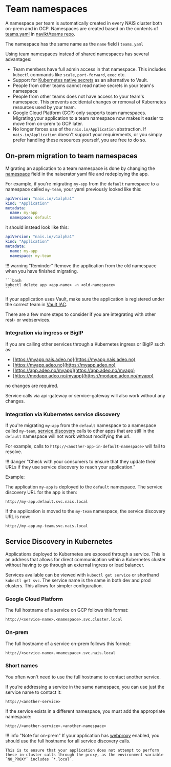 # Team namespaces

A namespace per team is automatically created in every NAIS cluster both on-prem and in GCP. Namespaces are created based on the contents of [teams.yaml](https://github.com/navikt/teams/blob/master/teams.yml) in [navikt/teams repo](https://github.com/navikt/teams/).

The namespace has the same name as the `name` field i `teams.yaml`

Using team namespaces instead of shared namespaces has several advantages:

* Team members have full admin access in that namespace. This includes `kubectl` commands like `scale`, `port-forward`, `exec` etc. 
* Support for [Kubernetes native secrets](https://kubernetes.io/docs/concepts/configuration/secret/) as an alternative to Vault. 
* People from other teams cannot read native secrets in your team's namespace
* People from other teams does not have access to your team's namespace. This prevents accidental changes or removal of Kubernetes resources used by your team. 
* Google Cloud Platform \(GCP\) only supports team namespaces. Migrating your application to a team namespace now makes it easier to move from on-prem to GCP later.
* No longer forces use of the `nais.io/Application` abstraction. If `nais.io/Application` doesn't support your requirements, or you simply prefer handling these resources yourself, you are free to do so.

## On-prem migration to team namespaces

Migrating an application to a team namespace is done by changing the [namespace](../nais-application/nais.yaml/reference.md#metadata-namespace) field in the naiserator yaml file and redeploying the app.

For example, if you're migrating `my-app` from the `default` namespace to a namespace called `my-team`, your yaml previously looked like this:

```yaml
apiVersion: "nais.io/v1alpha1"
kind: "Application"
metadata:
  name: my-app
  namespace: default
```

it should instead look like this:

```yaml
apiVersion: "nais.io/v1alpha1"
kind: "Application"
metadata:
  name: my-app
  namespace: my-team
```

!!! warning "Reminder"
    Remove the application from the old namespace when you have finished migrating.

    ```bash
    kubectl delete app <app-name> -n <old-namespace>
    ```


If your application uses Vault, make sure the application is registered under the correct team in [Vault IAC](https://github.com/navikt/vault-iac/).

There are a few more steps to consider if you are integrating with other rest- or webservices.

### Integration via ingress or BigIP

If you are calling other services through a Kubernetes ingress or BigIP such as:

* [https://myapp.nais.adeo.no](https://myapp.nais.adeo.no) 
* [https://myapp.adeo.no](https://myapp.adeo.no) 
* [https://app.adeo.no/myapp](https://app.adeo.no/myapp)
* [https://modapp.adeo.no/myapp](https://modapp.adeo.no/myapp) 

no changes are required.

Service calls via api-gateway or service-gateway will also work without any changes.

### Integration via Kubernetes service discovery

If you're migrating `my-app` from the `default` namespace to a namespace called `my-team`, [service discovery](team-namespaces.md#service-discovery-in-kubernetes) calls to other apps that are still in the `default` namespace will not work without modifying the url.

For example, calls to `http://<another-app-in-default-namespace>` will fail to resolve.

!!! danger "Check with your consumers to ensure that they update their URLs if they use service discovery to reach your application."

Example:

The application `my-app` is deployed to the `default` namespace. The service discovery URL for the app is then:

```text
http://my-app.default.svc.nais.local
```

If the application is moved to the `my-team` namespace, the service discovery URL is now:

```text
http://my-app.my-team.svc.nais.local
```

## Service Discovery in Kubernetes

Applications deployed to Kubernetes are exposed through a service. This is an address that allows for direct communication within a Kubernetes cluster without having to go through an external ingress or load balancer.

Services available can be viewed with `kubectl get service` or shorthand `kubectl get svc`. The service name is the same in both dev and prod clusters. This allows for simpler configuration.

### Google Cloud Platform

The full hostname of a service on GCP follows this format:

```text
http://<service-name>.<namespace>.svc.cluster.local
```

### On-prem

The full hostname of a service on-prem follows this format:

```text
http://<service-name>.<namespace>.svc.nais.local
```

### Short names

You often won't need to use the full hostname to contact another service.

If you’re addressing a service in the same namespace, you can use just the service name to contact it:

```text
http://<another-service>
```

If the service exists in a different namespace, you must add the appropriate namespace:

```text
http://<another-service>.<another-namespace>
```

!!! info "Note for on-prem"
    If your application has [webproxy](../nais-application/nais.yaml/reference.md#spec-webproxy) enabled, you should use the full hostname for all service discovery calls.

    This is to ensure that your application does not attempt to perform these in-cluster calls through the proxy, as the environment variable `NO_PROXY` includes `*.local`.

